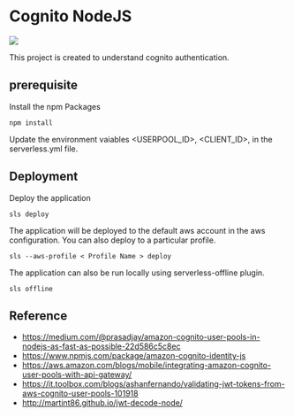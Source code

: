 # Cognito NodeJS

![](https://image-publiclink.s3.amazonaws.com/aws-logo.png)

This project is created to understand cognito authentication.

## prerequisite

Install the npm Packages

    npm install

Update the environment vaiables <USERPOOL_ID>, <CLIENT_ID>, <REGION> in the serverless.yml file.

## Deployment

Deploy the application

    sls deploy

The application will be deployed to the default aws account in the aws configuration. You can also deploy to a particular profile.

    sls --aws-profile < Profile Name > deploy

The application can also be run locally using serverless-offline plugin.

    sls offline

## Reference 
- https://medium.com/@prasadjay/amazon-cognito-user-pools-in-nodejs-as-fast-as-possible-22d586c5c8ec
- https://www.npmjs.com/package/amazon-cognito-identity-js
- https://aws.amazon.com/blogs/mobile/integrating-amazon-cognito-user-pools-with-api-gateway/
- https://it.toolbox.com/blogs/ashanfernando/validating-jwt-tokens-from-aws-cognito-user-pools-101918
- http://martint86.github.io/jwt-decode-node/
